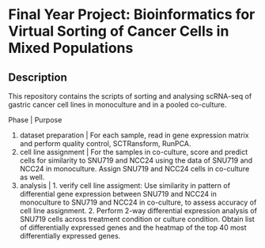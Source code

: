 # Final Year Project: Bioinformatics for Virtual Sorting of Cancer Cells in Mixed Populations

## Description
This repository contains the scripts of sorting and analysing scRNA-seq of gastric cancer cell lines in monoculture and in a pooled co-culture. 


Phase | Purpose
1. dataset preparation | For each sample, read in gene expression matrix and perform quality control, SCTRansform, RunPCA.
2. cell line assignment | For the samples in co-culture, score and predict cells for similarity to SNU719 and NCC24 using the data of SNU719 and NCC24 in monoculture. Assign SNU719 and NCC24 cells in co-culture as well.
3. analysis | 1. verify cell line assigment: Use similarity in pattern of differential gene expression between SNU719 and NCC24 in monoculture to SNU719 and NCC24 in co-culture, to assess accuracy of cell line assignment. 2. Perform 2-way differential expression analysis of SNU719 cells across treatment condition or culture condition. Obtain list of differentially expressed genes and the heatmap of the top 40 most differentially expressed genes.

